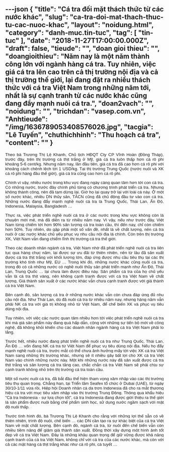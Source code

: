 ---json
{
    "title": "Cá tra đối mặt thách thức từ các nước khác",
    "slug": "ca-tra-doi-mat-thach-thuc-tu-cac-nuoc-khac",
    "layout": "noidung.html",
    "category": "danh-muc.tin-tuc",
    "tag": [
        "tin-tuc"
    ],
    "date": "2018-11-27T17:00:00.000Z",
    "draft": false,
    "tieude": "",
    "doan gioi thieu": "",
    "doangioithieu": "Năm nay là một năm thành công lớn với ngành hàng cá tra. Tuy nhiên, việc giá cá tra lên cao trên cả thị trường nội địa và cả thị trường thế giới, lại đang đặt ra nhiều thách thức với cá tra Việt Nam trong những năm tới, nhất là sự cạnh tranh từ các nước khác cũng đang đẩy mạnh nuôi cá tra.",
    "doan2vach": "",
    "noidung": "",
    "trichdan": "vasep.com.vn",
    "Anhtieude": "/img/1636789053408576026.jpg",
    "tacgia": "Lê Tuyến",
    "chuthichhinh": "Thu hoạch cá tra",
    "__content__": ""
}
---
<p style="text-align:justify"><span style="font-size:13px"><span style="color:#1b1b1b"><span style="font-family:Arial"><span style="background-color:#ffffff"><span style="font-size:10pt">Theo b&agrave; Trương Thị Lệ Khanh, Chủ tịch HĐQT Cty CP Vĩnh Ho&agrave;n (Đồng Th&aacute;p), trước đ&acirc;y, tr&ecirc;n thị trường c&aacute; thịt trắng ở Mỹ, gi&aacute; c&aacute; tra lu&ocirc;n thấp hơn c&aacute; r&ocirc; phi khoảng 5-6 cent/kg. Nhưng năm nay, lần đầu ti&ecirc;n, gi&aacute; c&aacute; tra đ&atilde; cao hơn c&aacute; r&ocirc; phi với khoảng c&aacute;ch ch&ecirc;nh lệch tới 1 USD/kg. Tại thị trường Trung Quốc (nước nu&ocirc;i v&agrave; XK c&aacute; r&ocirc; phi h&agrave;ng đầu thế giới), gi&aacute; c&aacute; tra cũng cao hơn c&aacute; r&ocirc; phi.</span></span></span></span></span></p>

<p style="margin-left:0cm; margin-right:0cm; text-align:justify"><span style="font-size:13px"><span style="background-color:white"><span style="color:#1b1b1b"><span style="font-family:Arial"><span style="font-size:10pt">Ch&iacute;nh v&igrave; vậy, nhiều nước trong khu vực đang ng&agrave;y c&agrave;ng quan t&acirc;m hơn tới con c&aacute; tra. C&oacute; những nước, trước đ&acirc;y ch&iacute;nh phủ từng c&oacute; chương tr&igrave;nh ph&aacute;t triển c&aacute; tra. Nhưng kh&ocirc;ng th&agrave;nh c&ocirc;ng, n&ecirc;n đ&atilde; tạm dừng lại. Giờ họ lại quay trở lại với lo&agrave;i c&aacute; n&agrave;y. Ở một số nước kh&aacute;c, nhiều DN thủy sản, TĂCN cũng đ&atilde; chủ động đầu tư v&agrave;o con c&aacute; tra. Những nước đang đẩy mạnh nghề nu&ocirc;i c&aacute; tra l&agrave; Trung Quốc, Th&aacute;i Lan, Ấn Độ, Indonesia, Malaysia, Bangladesh &hellip;</span></span></span></span></span></p>

<p style="margin-left:0cm; margin-right:0cm; text-align:justify"><span style="font-size:13px"><span style="background-color:white"><span style="color:#1b1b1b"><span style="font-family:Arial"><span style="font-size:10pt">Thực ra, việc ph&aacute;t triển nghề nu&ocirc;i c&aacute; tra ở c&aacute;c nước trong khu vực kh&ocirc;ng c&ograve;n l&agrave; chuyện mới mẻ, m&agrave; đ&atilde; diễn ra từ nhiều năm nay. V&igrave; vậy, nếu như trước đ&acirc;y, Việt Nam từng chiếm tới hơn 90% sản lượng c&aacute; tra to&agrave;n cầu, th&igrave; đến nay, chỉ c&ograve;n chiếm hơn 50%. Tuy nhi&ecirc;n, do gặp phải một số vấn đề, nhất l&agrave; về chất lượng, n&ecirc;n c&aacute; tra nu&ocirc;i ở c&aacute;c nước kh&aacute;c chủ yếu phục vụ nhu cầu nội địa l&agrave; ch&iacute;nh. C&ograve;n tr&ecirc;n thị trường XK, Việt Nam vẫn đang chiếm lĩnh thị trường c&aacute; tra thế giới.</span></span></span></span></span></p>

<p style="margin-left:0cm; margin-right:0cm; text-align:justify"><span style="font-size:13px"><span style="background-color:white"><span style="color:#1b1b1b"><span style="font-family:Arial"><span style="font-size:10pt">Theo c&aacute;c doanh nh&acirc;n ng&agrave;nh c&aacute; tra, Việt Nam nhờ đ&atilde; ph&aacute;t triển nghề nu&ocirc;i c&aacute; tra li&ecirc;n tục qua h&agrave;ng chục năm, lại được sự ưu đ&atilde;i từ thi&ecirc;n nhi&ecirc;n, n&ecirc;n từ l&acirc;u đ&atilde; sản xuất được c&aacute; tra thịt trắng với khối lượng lớn, đ&aacute;p ứng được nhu cầu ti&ecirc;u thụ tại c&aacute;c thị trường kh&oacute; t&iacute;nh như Mỹ, EU &hellip; Trong khi đ&oacute;, những nước kh&aacute;c cũng nu&ocirc;i c&aacute; tra, trong đ&oacute; c&oacute; cả những nước c&oacute; nghề nu&ocirc;i thủy sản ph&aacute;t triển mạnh như Ấn Độ, Th&aacute;i Lan, Trung Quốc &hellip; lại chưa l&agrave;m được điều n&agrave;y. Sản phẩm c&aacute; tra của họ chủ yếu vẫn l&agrave; c&aacute; tra thịt v&agrave;ng, n&ecirc;n kh&ocirc;ng cạnh tranh được với c&aacute; tra Việt Nam về chất lượng. Gi&aacute; th&agrave;nh sản xuất ở c&aacute;c nước kh&aacute;c vẫn chưa cạnh tranh được với gi&aacute; th&agrave;nh c&aacute; tra Việt Nam.</span></span></span></span></span></p>

<p style="margin-left:0cm; margin-right:0cm; text-align:justify"><span style="font-size:13px"><span style="background-color:white"><span style="color:#1b1b1b"><span style="font-family:Arial"><span style="font-size:10pt">B&ecirc;n cạnh đ&oacute;, sản lượng c&aacute; tra ở những nước kh&aacute;c vẫn c&ograve;n chưa đ&aacute;p ứng đủ nhu cầu nội địa. Như Th&aacute;i Lan, d&ugrave; đ&atilde; nu&ocirc;i c&aacute; tra từ nhiều năm nay, nhưng h&agrave;ng năm vẫn phải NK c&aacute; tra với gi&aacute; trị kh&ocirc;ng nhỏ từ Việt Nam, để chế biến XK v&agrave; phục vụ ti&ecirc;u d&ugrave;ng nội địa.</span></span></span></span></span></p>

<p style="margin-left:0cm; margin-right:0cm; text-align:justify"><span style="font-size:13px"><span style="background-color:white"><span style="color:#1b1b1b"><span style="font-family:Arial"><span style="font-size:10pt">Tuy nhi&ecirc;n, với việc c&aacute;c nước quan t&acirc;m nhiều hơn tới việc ph&aacute;t triển nghề nu&ocirc;i c&aacute; tra khi m&agrave; gi&aacute; sản phẩm n&agrave;y đang qu&aacute; hấp dẫn, cộng với những sự tiến bộ mới về c&ocirc;ng nghệ, đ&atilde; kh&ocirc;ng khỏi khiến cho c&aacute;c doanh nh&acirc;n ng&agrave;nh h&agrave;ng c&aacute; tra Việt Nam phải lo lắng.</span></span></span></span></span></p>

<p style="margin-left:0cm; margin-right:0cm; text-align:justify"><span style="font-size:13px"><span style="background-color:white"><span style="color:#1b1b1b"><span style="font-family:Arial"><span style="font-size:10pt">Trước hết, nhiều nước đang ph&aacute;t triển nghề nu&ocirc;i c&aacute; tra như Trung Quốc, Th&aacute;i Lan, Ấn Độ &hellip; vốn đang NK c&aacute; tra từ Việt Nam để phục vụ ti&ecirc;u d&ugrave;ng nội địa. Nếu họ đẩy mạnh nghề nu&ocirc;i c&aacute; tra, trước mắt c&oacute; thể chưa ảnh hưởng mấy tới việc XK c&aacute; tra Việt Nam sang những thị trường kh&aacute;c, nhưng sẽ &iacute;t nhiều g&acirc;y bất lợi cho XK c&aacute; tra Việt Nam v&agrave;o ch&iacute;nh những nước n&agrave;y. Một khi những nước n&agrave;y đ&atilde; sản xuất được c&aacute; tra thịt trắng v&agrave; sản lượng c&aacute; tra tăng cao, chắc chắn c&aacute; tra Việt Nam sẽ phải chịu sự cạnh tranh kh&ocirc;ng nhỏ tr&ecirc;n thị trường c&aacute; tra to&agrave;n cầu.</span></span></span></span></span></p>

<p style="margin-left:0cm; margin-right:0cm; text-align:justify"><span style="font-size:13px"><span style="background-color:white"><span style="color:#1b1b1b"><span style="font-family:Arial"><span style="font-size:10pt">Một số nước nu&ocirc;i c&aacute; tra, đ&atilde; bắt đầu thể hiện tham vọng x&acirc;m nhập v&agrave;o c&aacute;c thị trường ti&ecirc;u thụ quan trọng. Chẳng hạn, tại Triển l&atilde;m Seafex tổ chức ở Dubai (UAE), từ ng&agrave;y 30/10-1/11 vừa rồi, Hiệp hội Doanh nh&acirc;n c&aacute; da trơn Indonesia đ&atilde; cho ra mắt thương hiệu c&aacute; tra với mục ti&ecirc;u x&acirc;m nhập v&agrave;o thị trường Trung Đ&ocirc;ng. Th&ocirc;ng qua khẩu hiệu &quot;C&aacute; tra Indonesia - sự lựa chọn tốt&quot;, c&aacute; tra Indonesia đang được giới thiệu ra thế giới l&agrave; sản phẩm được nu&ocirc;i bằng chế phẩm sinh học, sử dụng nước ngầm sạch với mật độ nu&ocirc;i thấp.</span></span></span></span></span></p>

<p style="margin-left:0cm; margin-right:0cm; text-align:justify"><span style="font-size:13px"><span style="background-color:white"><span style="color:#1b1b1b"><span style="font-family:Arial"><span style="font-size:10pt">Trước t&igrave;nh h&igrave;nh đ&oacute;, b&agrave; Trương Thị Lệ Khanh cho rằng với những lợi thế sẵn c&oacute; về thi&ecirc;n nhi&ecirc;n, tr&igrave;nh độ nu&ocirc;i, chế biến &hellip; c&aacute;c DN cần tạo ra sự kh&aacute;c biệt của c&aacute; tra Việt Nam về mặt chất lượng. B&ecirc;n cạnh đ&oacute;, ng&agrave;nh c&aacute; tra, từ nu&ocirc;i đến chế biến vẫn c&ograve;n nhiều tiềm năng để giảm gi&aacute; th&agrave;nh sản xuất. Đồng thời x&acirc;y dựng một h&igrave;nh ảnh tốt đẹp về c&aacute; tra Việt Nam. Đ&acirc;y l&agrave; những kh&acirc;u quan trọng để giữ vững được khả năng cạnh tranh của c&aacute; tra Việt Nam, kh&ocirc;ng chỉ với c&aacute; tra của c&aacute;c nước kh&aacute;c, m&agrave; c&ograve;n với cả c&aacute;c mặt h&agrave;ng c&aacute; thịt trắng kh&aacute;c như c&aacute; r&ocirc; phi, c&aacute; tuyết &hellip;</span></span></span></span></span></p>
